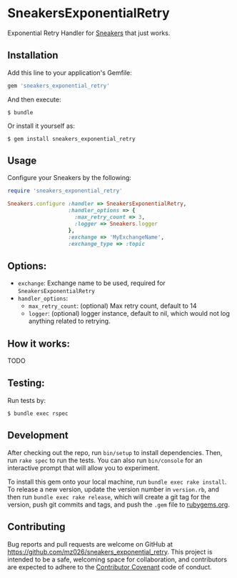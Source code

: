 # SneakersExponentialRetry

Exponential Retry Handler for [Sneakers](https://github.com/jondot/sneakers) that just works.

## Installation

Add this line to your application's Gemfile:

```ruby
gem 'sneakers_exponential_retry'
```

And then execute:

    $ bundle

Or install it yourself as:

    $ gem install sneakers_exponential_retry

## Usage

Configure your Sneakers by the following:

```ruby
require 'sneakers_exponential_retry'

Sneakers.configure :handler => SneakersExponentialRetry,
                   :handler_options => {
                     :max_retry_count => 3,
                     :logger => Sneakers.logger
                   },
                   :exchange => 'MyExchangeName',
                   :exchange_type => :topic
```

## Options:

- `exchange`: Exchange name to be used, required for `SneakersExponentialRetry`
- `handler_options`:
  - `max_retry_count`: (optional) Max retry count, default to 14
  - `logger`: (optional) logger instance, default to nil, which would not log anything related to retrying.

## How it works:

TODO

## Testing:

Run tests by:

```
$ bundle exec rspec
```

## Development

After checking out the repo, run `bin/setup` to install dependencies. Then, run `rake spec` to run the tests. You can also run `bin/console` for an interactive prompt that will allow you to experiment.

To install this gem onto your local machine, run `bundle exec rake install`. To release a new version, update the version number in `version.rb`, and then run `bundle exec rake release`, which will create a git tag for the version, push git commits and tags, and push the `.gem` file to [rubygems.org](https://rubygems.org).

## Contributing

Bug reports and pull requests are welcome on GitHub at https://github.com/mz026/sneakers_exponential_retry. This project is intended to be a safe, welcoming space for collaboration, and contributors are expected to adhere to the [Contributor Covenant](http://contributor-covenant.org) code of conduct.

